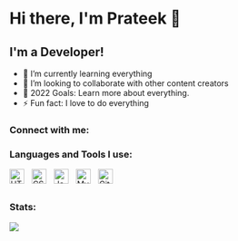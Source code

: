 # Hi there, I'm Prateek 👋 

## I'm a  Developer!

- 🌱 I’m currently learning everything
- 👯 I’m looking to collaborate with other content creators
- 🥅 2022 Goals: Learn more about everything.
- ⚡ Fun fact: I love to do everything

### Connect with me:

### Languages and Tools I use:

<img align="left" alt="HTML5" width="26px" src="https://cdn.jsdelivr.net/gh/devicons/devicon/icons/html5/html5-original.svg" style="padding-right:10px;" />
<img align="left" alt="CSS3" width="26px" src="https://cdn.jsdelivr.net/gh/devicons/devicon/icons/css3/css3-original.svg" style="padding-right:10px;" />
<img align="left" alt="JavaScript" width="26px" src="https://cdn.jsdelivr.net/gh/devicons/devicon/icons/javascript/javascript-original.svg" style="padding-right:10px;"/>
<img align="left" alt="MySQL" width="26px" src="https://cdn.jsdelivr.net/gh/devicons/devicon/icons/mysql/mysql-original.svg" style="padding-right:10px;" />
<img align="left" alt="Git" width="26px" src="https://cdn.jsdelivr.net/gh/devicons/devicon/icons/git/git-original.svg" style="padding-right:10px;" />

<br />
<br />

[website]: https://codeSTACKr.com
[twitter]: https://twitter.com/prateekb01
[linkedin]: https://www.linkedin.com/in/prateek-bavaskar-1870251aa/


### Stats:

<img src="https://github-readme-stats.vercel.app/api?username=prateekb1&&show_icons=true&title_color=ffffff&icon_color=bb2acf&text_color=daf7dc&bg_color=191919">
